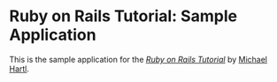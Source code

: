 # Ruby on Rails Tutorial: Sample Application

This is the sample application for the [*Ruby on Rails Tutorial*](http://railstutorial.org/) by [Michael Hartl](http://michaelhartl.com/).